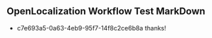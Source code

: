 ## OpenLocalization Workflow Test MarkDown

* c7e693a5-0a63-4eb9-95f7-14f8c2ce6b8a 
thanks!



<!--HONumber=Jan16_HO3-->
